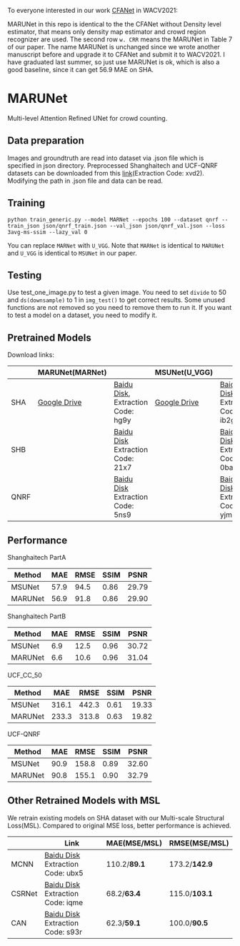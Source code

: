 ﻿
To everyone interested in our work [CFANet](https://openaccess.thecvf.com/content/WACV2021/html/Rong_Coarse-_and_Fine-Grained_Attention_Network_With_Background-Aware_Loss_for_Crowd_WACV_2021_paper.html) in WACV2021:

MARUNet in this repo is identical to the the CFANet without Density level estimator, that means only density map estimator and crowd region recognizer are used. The second row `w. CRR` means the MARUNet in Table 7 of our paper. The name MARUNet is unchanged since we wrote another manuscript before and upgrade it to CFANet and submit it to WACV2021. I have graduated last summer, so just use MARUNet is ok, which is also a good baseline, since it can get 56.9 MAE on SHA. 

# MARUNet

Multi-level Attention Refined UNet for crowd counting.

## Data preparation

Images and groundtruth are read into dataset via .json file which is specified in json directory. Preprocessed Shanghaitech and UCF-QNRF datasets can be downloaded from this [link](https://pan.baidu.com/s/1S3dstjZ6JyxceQ4mccj77w)(Extraction Code: xvd2). Modifying the path in .json file and data can be read.

## Training

```python train_generic.py --model MARNet --epochs 100 --dataset qnrf --train_json json/qnrf_train.json --val_json json/qnrf_val.json --loss 3avg-ms-ssim --lazy_val 0```

You can replace `MARNet` with `U_VGG`. Note that `MARNet` is identical to `MARUNet` and `U_VGG` is identical to `MSUNet` in our paper.

## Testing

Use test_one_image.py to test a given image. You need to set `divide` to 50 and `ds(downsample)` to 1 in `img_test()` to get correct results. Some unused functions are not removed so you need to remove them to run it. If you want to test a model on a dataset, you need to modify it.

## Pretrained Models

Download links:

||MARUNet(MARNet)||MSUNet(U_VGG)||
|-|-|-|-|-|
|SHA|[Google Drive](https://drive.google.com/file/d/12CKLhSkNPwCpSu0WwfQa-WGHMd4RXhlb/view?usp=sharing)|[Baidu Disk](https://pan.baidu.com/s/1ovKkAayigImwiIMmMYquLw), Extraction Code: hg9y|[Google Drive](https://drive.google.com/file/d/1S6wqC8si1l67tbnFxWGMjvZqkSs-zxn-/view?usp=sharing)|[Baidu Disk](https://pan.baidu.com/s/1ziUYS2E1epkmOAXvHXg3NQ) Extraction Code: ib2g|
|SHB||[Baidu Disk](https://pan.baidu.com/s/1ApbLPYsA1bKq3DaJczkBeQ) Extraction Code: 21x7||[Baidu Disk](https://pan.baidu.com/s/17vzda2tEm1Q1SPjQE6gbbw) Extraction Code: 0baw|
|QNRF||[Baidu Disk](https://pan.baidu.com/s/1SZIkroUG9Wr0Jo09bqf2dw) Extraction Code: 5ns9||[Baidu Disk](https://pan.baidu.com/s/1gsErvJOcyPFx3ycOT-VHMQ) Extraction Code: yjmr|

## Performance

Shanghaitech PartA

|Method|MAE|RMSE|SSIM|PSNR|
|--|--|--|--|--|
|MSUNet|57.9|94.5|0.86|29.79|
|MARUNet|56.9|91.8|0.86|29.90|

Shanghaitech PartB

|Method|MAE|RMSE|SSIM|PSNR|
|--|--|--|--|--|
|MSUNet|6.9|12.5|0.96|30.72|
|MARUNet|6.6|10.6|0.96|31.04|

UCF_CC_50

|Method|MAE|RMSE|SSIM|PSNR|
|--|--|--|--|--|
|MSUNet|316.1|442.3|0.61|19.33|
|MARUNet|233.3|313.8|0.63|19.82|

UCF-QNRF

|Method|MAE|RMSE|SSIM|PSNR|
|--|--|--|--|--|
|MSUNet|90.9|158.8|0.89|32.60|
|MARUNet|90.8|155.1|0.90|32.79|

## Other Retrained Models with MSL

We retrain existing models on SHA dataset with our Multi-scale Structural Loss(MSL). Compared to original MSE loss, better performance is achieved.

||Link|MAE(MSE/MSL)|RMSE(MSE/MSL)|
|-|-|-|-|
|MCNN|[Baidu Disk](https://pan.baidu.com/s/1qk69OX3OIRgOqVaQ9QWICA) Extraction Code: ubx5|110.2/**89.1**|173.2/**142.9**|
|CSRNet|[Baidu Disk](https://pan.baidu.com/s/1K38a3suPZlJNMoio7_s-qg) Extraction Code: iqme|68.2/**63.4**|115.0/**103.1**|
|CAN|[Baidu Disk](https://pan.baidu.com/s/1CjMQnC7371dT1_zhOYG3Qg) Extraction Code: s93r|62.3/**59.1**|100.0/**90.5**|
